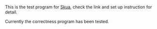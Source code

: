 This is the test program for [Skua](https://github.com/docc-lab/skua), check the link and set up instruction for detail.

Currently the correctness program has been tested.